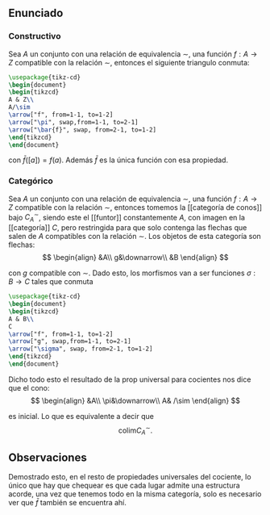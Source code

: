 
## Enunciado

### Constructivo

Sea $A$ un conjunto con una relación de equivalencia $\sim$, una función $f:A\to Z$ compatible con la relación $\sim$, entonces el siguiente triangulo conmuta:

```tikz
\usepackage{tikz-cd}
\begin{document}
\begin{tikzcd}
A & Z\\
A/\sim
\arrow["f", from=1-1, to=1-2]
\arrow["\pi", swap,from=1-1, to=2-1]
\arrow["\bar{f}", swap, from=2-1, to=1-2]
\end{tikzcd}
\end{document}
```

con $\bar{f}([a])=f(a)$. Además $\bar{f}$ es la única función con esa propiedad.

### Categórico

Sea $A$ un conjunto con una relación de equivalencia $\sim$, una función $f:A\to Z$ compatible con la relación $\sim$, entonces 
tomemos la [[categoría de conos]] bajo $C_{A}^{\sim}$, siendo este el [[funtor]] constantemente $A$, con imagen en la [[categoría]] $C$, pero restringida para que solo contenga las flechas que salen de $A$ compatibles con la relación $\sim$. Los objetos de esta categoría son flechas:
$$
\begin{align}
&A\\
g&\downarrow\\
&B
\end{align}
$$

con $g$ compatible con $\sim$. Dado esto, los morfismos van a ser funciones $\sigma:B\to C$ tales que conmuta

```tikz
\usepackage{tikz-cd}
\begin{document}
\begin{tikzcd}
A & B\\
C
\arrow["f", from=1-1, to=1-2]
\arrow["g", swap,from=1-1, to=2-1]
\arrow["\sigma", swap, from=2-1, to=1-2]
\end{tikzcd}
\end{document}
```
Dicho todo esto el resultado de la prop universal para cocientes nos dice que el cono:
$$
\begin{align}
&A\\
\pi&\downarrow\\
A& /\sim
\end{align}
$$

es inicial. Lo que es equivalente a decir que 
$$
\text{colim}{C_{A}^{\sim}}.
$$


## Observaciones

Demostrado esto, en el resto de propiedades universales del cociente, lo único que hay que chequear es que cada lugar admite una estructura acorde, una vez que tenemos todo en la misma categoría, solo es necesario ver que $\bar{f}$ también se encuentra ahí.


